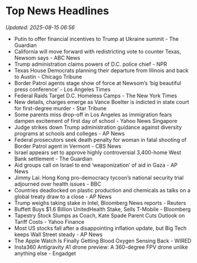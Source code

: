 # Top News Headlines

_Updated: 2025-08-15 06:56_

- Putin to offer financial incentives to Trump at Ukraine summit - The Guardian
- California will move forward with redistricting vote to counter Texas, Newsom says - ABC News
- Trump administration claims powers of D.C. police chief - NPR
- Texas House Democrats planning their departure from Illinois and back to Austin - Chicago Tribune
- Border Patrol agents stage show of force at Newsom’s ‘big beautiful press conference’ - Los Angeles Times
- Federal Raids Target D.C. Homeless Camps - The New York Times
- New details, charges emerge as Vance Boelter is indicted in state court for first-degree murder - Star Tribune
- Some parents miss drop-off in Los Angeles as immigration fears dampen excitement of first day of school - Yahoo News Singapore
- Judge strikes down Trump administration guidance against diversity programs at schools and colleges - AP News
- Federal prosecutors seek death penalty for woman in fatal shooting of Border Patrol agent in Vermont - CBS News
- Israel appears set to approve highly controversial 3,400-home West Bank settlement - The Guardian
- Aid groups call on Israel to end ‘weaponization’ of aid in Gaza - AP News
- Jimmy Lai: Hong Kong pro-democracy tycoon’s national security trial adjourned over health issues - BBC
- Countries deadlocked on plastic production and chemicals as talks on a global treaty draw to a close - AP News
- Trump weighs taking stake in Intel, Bloomberg News reports - Reuters
- Buffett Buys $1.6 Billion UnitedHealth Stake, Sells T-Mobile - Bloomberg
- Tapestry Stock Slumps as Coach, Kate Spade Parent Cuts Outlook on Tariff Costs - Yahoo Finance
- Most US stocks fall after a disappointing inflation update, but Big Tech keeps Wall Street steady - AP News
- The Apple Watch Is Finally Getting Blood Oxygen Sensing Back - WIRED
- Insta360 Antigravity A1 drone preview: A 360-degree FPV drone unlike anything else - Engadget